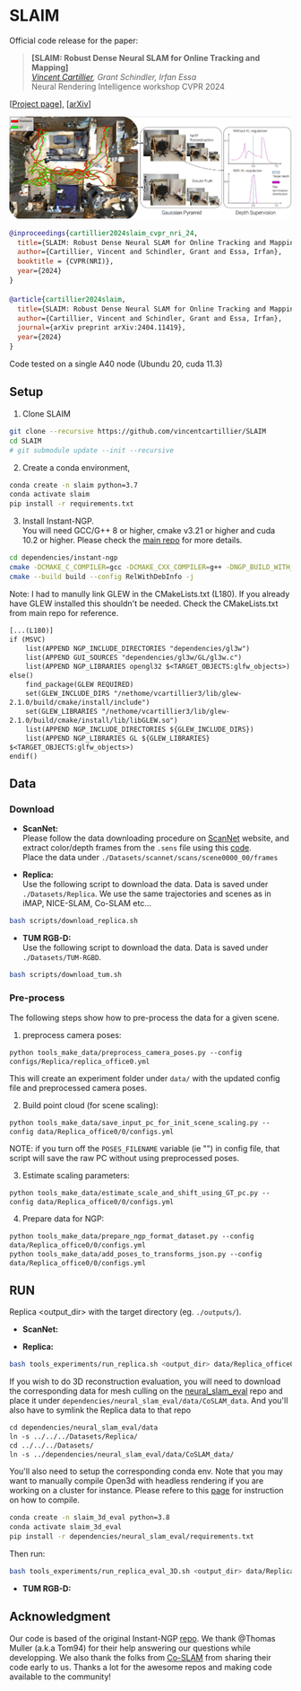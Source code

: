 # SLAIM

Official code release for the paper:

> **[SLAIM: Robust Dense Neural SLAM for Online Tracking and Mapping]** <br />
> *[Vincent Cartillier](https://vincentcartillier.github.io/), Grant Schindler, Irfan Essa* <br />
> Neural Rendering Intelligence workshop CVPR 2024 <br />


[[Project page](https://vincentcartillier.github.io/slaim.html)], [[arXiv](https://arxiv.org/abs/2404.11419)]

![High level overview of SLAIM capabilities](assets/slaim.png)


```bibtex
@inproceedings{cartillier2024slaim_cvpr_nri_24,
  title={SLAIM: Robust Dense Neural SLAM for Online Tracking and Mapping},
  author={Cartillier, Vincent and Schindler, Grant and Essa, Irfan},
  booktitle = {CVPR(NRI)},
  year={2024}
}

@article{cartillier2024slaim,
  title={SLAIM: Robust Dense Neural SLAM for Online Tracking and Mapping},
  author={Cartillier, Vincent and Schindler, Grant and Essa, Irfan},
  journal={arXiv preprint arXiv:2404.11419},
  year={2024}
}
```


Code tested on a single A40 node (Ubundu 20, cuda 11.3) <br />

## Setup
1. Clone SLAIM
```bash
git clone --recursive https://github.com/vincentcartillier/SLAIM
cd SLAIM
# git submodule update --init --recursive
```

2. Create a conda environment,
```bash
conda create -n slaim python=3.7
conda activate slaim
pip install -r requirements.txt
```

3. Install Instant-NGP.  <br />
You will need GCC/G++ 8 or higher, cmake v3.21 or higher and cuda 10.2 or higher. Please check the [main repo](https://github.com/NVlabs/instant-ngp) for more details.


```bash
cd dependencies/instant-ngp
cmake -DCMAKE_C_COMPILER=gcc -DCMAKE_CXX_COMPILER=g++ -DNGP_BUILD_WITH_GUI=off . -B build -DCMAKE_BUILD_TYPE=RelWithDebInfo
cmake --build build --config RelWithDebInfo -j
```

Note: I had to manully link GLEW in the CMakeLists.txt (L180). If you already have GLEW installed this shouldn't be needed. Check the CMakeLists.txt from main repo for reference.

```
[...(L180)]
if (MSVC)
	list(APPEND NGP_INCLUDE_DIRECTORIES "dependencies/gl3w")
	list(APPEND GUI_SOURCES "dependencies/gl3w/GL/gl3w.c")
	list(APPEND NGP_LIBRARIES opengl32 $<TARGET_OBJECTS:glfw_objects>)
else()
	find_package(GLEW REQUIRED)
    set(GLEW_INCLUDE_DIRS "/nethome/vcartillier3/lib/glew-2.1.0/build/cmake/install/include")
    set(GLEW_LIBRARIES "/nethome/vcartillier3/lib/glew-2.1.0/build/cmake/install/lib/libGLEW.so")
	list(APPEND NGP_INCLUDE_DIRECTORIES ${GLEW_INCLUDE_DIRS})
	list(APPEND NGP_LIBRARIES GL ${GLEW_LIBRARIES} $<TARGET_OBJECTS:glfw_objects>)
endif()
```

## Data

### Download
* **ScanNet:** <br />
Please follow the data downloading procedure on [ScanNet](http://www.scan-net.org/) website, and extract color/depth frames from the `.sens` file using this [code](https://github.com/ScanNet/ScanNet/blob/master/SensReader/python/reader.py). <br />
Place the data under `./Datasets/scannet/scans/scene0000_00/frames`

* **Replica:** <br />
Use the following script to download the data. Data is saved under `./Datasets/Replica`. We use the same trajectories and scenes as in iMAP, NICE-SLAM, Co-SLAM etc...
```bash
bash scripts/download_replica.sh
```

* **TUM RGB-D:** <br />
Use the following script to download the data. Data is saved under `./Datasets/TUM-RGBD`.
```bash
bash scripts/download_tum.sh
```

### Pre-process
The following steps show how to pre-process the data for a given scene. <br />

1. preprocess camera poses:
```
python tools_make_data/preprocess_camera_poses.py --config configs/Replica/replica_office0.yml
```
This will create an experiment folder under `data/` with the updated config file and preprocessed camera poses.

2. Build point cloud (for scene scaling):
```
python tools_make_data/save_input_pc_for_init_scene_scaling.py --config data/Replica_office0/0/configs.yml
```
NOTE: if you turn off the `POSES_FILENAME` variable (ie "") in config file, that script will save the raw PC without using preprocessed poses.

3. Estimate scaling parameters:
```
python tools_make_data/estimate_scale_and_shift_using_GT_pc.py --config data/Replica_office0/0/configs.yml
```

4. Prepare data for NGP:
```
python tools_make_data/prepare_ngp_format_dataset.py --config data/Replica_office0/0/configs.yml
python tools_make_data/add_poses_to_transforms_json.py --config data/Replica_office0/0/configs.yml
```

## RUN
Replica <output_dir> with the target directory (eg. `./outputs/`).

* **ScanNet:** <br />

* **Replica:** <br />
```bash
bash tools_experiments/run_replica.sh <output_dir> data/Replica_office0/0/configs.yml configs/Replica/experiment_hyperparams/base.yml
```
If you wish to do 3D reconstruction evaluation, you will need to download the corresponding data for mesh culling on the [neural_slam_eval](https://github.com/JingwenWang95/neural_slam_eval) repo and place it under `dependencies/neural_slam_eval/data/CoSLAM_data`. And you'll also have to symlink the Replica data to that repo
```
cd dependencies/neural_slam_eval/data
ln -s ../../../Datasets/Replica/
cd ../../../Datasets/
ln -s ../dependencies/neural_slam_eval/data/CoSLAM_data/
```
You'll also need to setup the corresponding conda env. Note that you may want to manually compile Open3d with headless rendering if you are working on a cluster for instance. Please refere to this [page](https://www.open3d.org/docs/latest/tutorial/Advanced/headless_rendering.html) for instruction on how to compile.
```bash
conda create -n slaim_3d_eval python=3.8
conda activate slaim_3d_eval
pip install -r dependencies/neural_slam_eval/requirements.txt
```
Then run:
```bash
bash tools_experiments/run_replica_eval_3D.sh <output_dir> data/Replica_office0/0/configs.yml configs/Replica/experiment_hyperparams/base.yml
```


* **TUM RGB-D:** <br />




## Acknowledgment
Our code is based of the original Instant-NGP [repo](https://github.com/NVlabs/instant-ngp). We thank @Thomas Muller (a.k.a Tom94) for their help answering our questions while developping. We also thank the folks from [Co-SLAM](https://github.com/HengyiWang/Co-SLAM) from sharing their code early to us. Thanks a lot for the awesome repos and making code available to the community!

